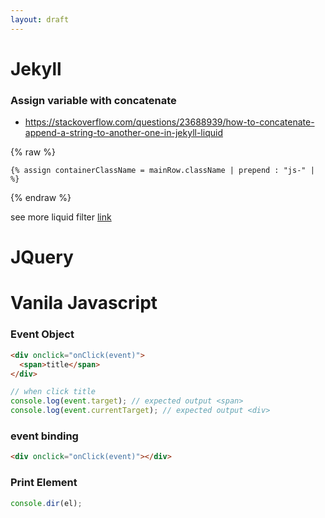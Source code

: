 ```yaml
---
layout: draft
---
```


# Jekyll

### Assign variable with concatenate

- https://stackoverflow.com/questions/23688939/how-to-concatenate-append-a-string-to-another-one-in-jekyll-liquid

{% raw %}

```liquid
{% assign containerClassName = mainRow.className | prepend : "js-" |  %}
```

{% endraw %}

see more liquid filter [link](https://jekyllrb.com/docs/liquid/filters/)

# JQuery

# Vanila Javascript

### Event Object

```html
<div onclick="onClick(event)">
  <span>title</span>
</div>
```

```js
// when click title
console.log(event.target); // expected output <span>
console.log(event.currentTarget); // expected output <div>
```

### event binding

```html
<div onclick="onClick(event)"></div>
```

### Print Element

```js
console.dir(el);
```
